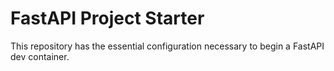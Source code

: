 # FastAPI Project Starter

This repository has the essential configuration necessary to begin a FastAPI dev container.
